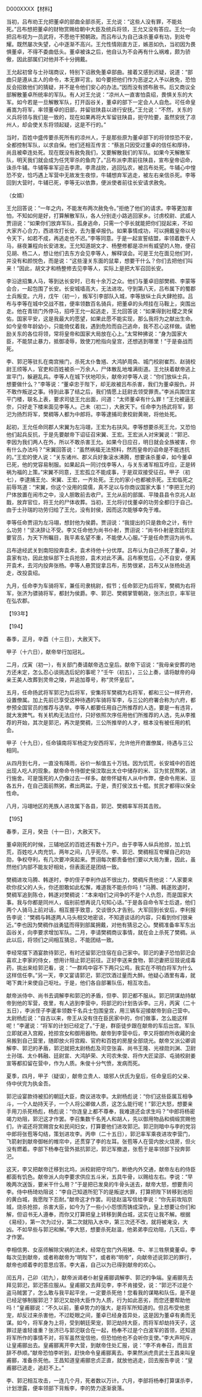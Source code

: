 D000XXXX【材料】



当初，吕布劝王允把董卓的部曲全部杀死，王允说：“这些人没有罪，不能处死。”吕布想把董卓的财物赏赐给朝中大臣及统兵将领，王允又没有答应。王允一向把吕布视为一员武将，不愿他干预朝政。而吕布认为自己诛杀董卓有功，到处夸耀。既然屡次失望，心中逐渐不高兴。王允性情刚直方正，嫉恶如仇，当初因为畏惧董卓，不得不委曲低头。董卓被诛之后，他自认为不会再有什么祸难，颇为骄傲，因此部属们对他并不十分拥戴。



王允起初曾与士孙瑞商议，特别下诏赦免董卓部曲。接着又感到迟疑，说道：“部曲只是遵从主人的命令，本无罪可言。如今要把他们作为恶逆之人予以赦免，恐怕反会招致他们的猜疑，并不是令他们安心的办法。”因而没有颁布赦书。后又商议全部解散董卓所统率的军队。有人对王允说：“凉州人一直害怕袁绍，畏惧关东的大军。如今若是一旦解散军队，打开函谷关，董卓的部下一定会人人自危。可任命皇甫嵩为将军，率领董卓的旧部，并留驻陕县以进行安抚。”王允说：“不然，关东的义兵将领与我们是一致的，现在如果再将大军留驻陕县，扼守险要，虽然安抚了凉州人，却会使关东将领起疑，这是不行的。”







当时，百姓中盛传要杀死所有的凉州人，于是那些原为董卓部下的将领惊恐不安，全都控制军队，以求自保。他们还相互传言：“蔡邕只因受过董卓的信任和厚待，尚且被牵连处死。现在既没有赦免我们，又要解散我们的军队。如果今天解散军队，明天我们就会成为任凭宰杀的鱼肉了。”吕布派李肃前往陕县，宣布皇帝诏命，诛杀牛辅。牛辅等率军迎击李肃。李肃战败，逃回弘农，被吕布处死。牛辅心中惶恐不安，恰巧遇上军营中无故发生夜惊，牛辅想弃军逃走，被左右亲信杀死。李等回到大营时，牛辅已死，李等无以依靠，便派使者前往长安请求赦免。

（女婿）

王允回答说：“一年之内，不能发布两次赦免令。”拒绝了他们的请求。李等更加害怕，不知如何是好，打算解散军队，各人分别走小路逃回家乡。讨虏校尉、武威人贾诩说：“如果你们放弃军队，孤身逃命，只需一个亭长就能把你们捉起来，不如大家齐心合力，西进攻打长安，去为董卓报仇。如果事情成功，可以拥戴皇帝以号令天下，如若不成，再逃走也不迟。”李等同意。于是一起宣誓结盟，率领着数千人马，昼夜兼程向长安进发。王允知道胡文才、杨整修都是凉州有威望的人物，便召见胡、杨二人，想让他们去东方会见李等人，解释误会。可是王允在面见他们时，并没有和颜悦色，而是说：“这些潼关东面的鼠辈，想要干什么？你们去把他们叫来！”因此，胡文才和杨整修去见李等人，实际上是把大军召回长安。



李沿途招集人马，等到达长安时，已有十余万之众。他们与董卓旧部樊稠、李蒙等会合，一起包围了长安。长安城墙高大，无法进攻。守到第八天，吕布属下的蜀郡士兵叛变。六月，戊午（初一），叛军引李部队入城，李等放纵士兵大肆抢掠。吕布与李等在城中交战不胜，便率领数百名骑兵，把董卓的头颅挂在马鞍上，突围出走。他在青琐门外停马，招呼王允一起逃走，王允回答说：“如果得到社稷之灵保佑，国家平安，这是我最大的愿望，如果此愿不能实现，那么我将为之献出生命。如今皇帝年龄幼小，只能倚仗着我，遇到危险而自己逃命，我不忍心这样做。请勉励关东的各位将领，常将皇帝和国家大局放在心上。”太常种拂说：“身为国家大臣，不能禁止暴力，抵御凌辱，致使刀枪指向皇宫，还想逃到哪里！”于是奋战而死。



李、郭汜等驻扎在南宫掖门，杀死太仆鲁馗、大鸿胪周奂、城门校尉崔烈、赵骑校尉王颀等人，官吏和百姓被杀一万余人，尸体散乱地堆满街道。王允扶着献帝逃上宣平门，躲避乱兵。李等人在城下伏地叩头，献帝对李等人说：“你们放纵士兵，想要做什么？”李等说：“董卓忠于陛下，却无故被吕布杀害，我们为董卓报仇，并不敢作叛逆之事。待到此事了结之后，我们情愿上廷尉去领受罪责。”李派兵围住宣平门楼，联名上表，要求司徒王允出面，问道：“太师董卓有什么罪！”王允被逼无奈，只好走下楼来面见李等人。己未（初二），大赦天下。任命李为扬武将军，郭汜为扬烈将军，樊稠等人都为中郎将。李等逮捕司隶校尉黄琬，将他处死。

起初，王允任命同郡人宋翼为左冯翊，王宏为右扶风。李等想要杀死王允，又恐怕他们起兵反抗，于是先要献帝下诏征召宋翼、王宏。王宏派人对宋翼说：“郭汜、李因为我们两人在外，所以不敢杀害王允。如果今日应召，明日就会全族被害，你有什么办法吗？”宋翼回答说：“虽然祸福无法预料，然而皇帝的诏命是不能违抗的。”王宏的使人说：“关东诸州、郡义兵好象滚水沸腾，想要诛杀董卓，如今董卓已死，他的党容易制服。如果起兵一同讨伐李等人，与关东诸军相互呼应，正是转祸为福的上策。”宋翼不同意，王宏孤立不能成事，于是双双接受征召。甲子（初七），李逮捕王允、宋翼、王宏，一齐处死。王允的家小也都被杀死。王宏临死之前辱骂道：“宋翼，你这个没用的腐儒，真不足以与你商议国家大事！”李把王允的尸体放置在闹市之中，没人胆敢前去收尸。王允从前的部属、平陵县县令京兆人赵戬，放弃官位，将王允的尸体收葬。当初，王允将讨伐董卓的功劳全都归于自己。由于士孙瑞的功劳归给了王允，没有封侯，因而这次能够幸免于难。



李等任命贾诩为左冯翊，想封他为侯爵。贾诩说：“我提出的只是救命之计，有什么功劳！”坚决辞让不受。李又任命他为尚书仆射，贾诩说：“尚书仆射是宫廷的主要官员，为天下所瞩目，我平素名望不重，不能使人心服。”于是任命贾诩为尚书。



吕布途经武关到南阳投奔袁术，袁术待他十分优厚。吕布认为自己杀死了董卓，对袁家有功，因此放纵部下士兵抢掠，袁术对此不满。吕布察觉后，心不自安，便离开袁术，去河内投奔张杨。李等人悬赏捉拿吕布，形势很紧，吕布又从张杨处逃走，改投袁绍。

九月，任命李为车骑将军，兼任司隶桃尉，假节；任命郭汜为后将军，樊稠为右将军，张济为骠骑将军，都封为侯爵。李、郭汜、樊稠掌管朝政，张济出京，率军驻在弘农郡。



【193年】



【194】

春季，正月，辛酉（十三日），大赦天下。

甲子（十六日），献帝举行加冠礼。

二月，戊寅（初一），有关部门奏请献帝选立皇后。献帝下诏说：“我母亲安葬的地方还未定，怎么忍心谈挑选后妃的事呢？”壬午（初五），三公上奏，请将献帝的母亲王美人改葬到灵帝之陵，并追加尊号，称“灵怀皇后”。



五月，任命扬武将军郭汜为后将军，安集将军樊稠为右将军，都和三公一样开府，设置僚属。加上先前已享受这种待遇的车骑将军李，与三公的府署合称为六府，都参预全国官员的推荐与选举。李等人都要任用自己所推荐的人选，要是一有违背，就大发脾气。有关机构无法应付，只好依照次序任用他们所推荐的人选，先从李推荐的开始，其次是郭汜，再次是樊稠，三公所推举的人才，根本没有被任用的机会。



甲子（十九日），任命镇南将军杨定为安西将军，允许他开府置僚属，待遇与三公相同。

从四月到七月，一直没有降雨，谷价一斛值五十万钱。因为饥荒，长安城中的百姓出现人吃人的现象。献帝命令侍御史侯汶取出太仓中储存的米、豆为贫民熬粥，进行施舍。可是饿死的人仍像过去一样多。献帝怀疑有人从中作弊，便命令用米、豆各五升，在自己面前熬粥，煮出两盆。于是，责打侯汶五十棍。贫民才都得以保全性命。

八月，冯翊地区的羌族人进攻属下各县，郭汜、樊稠率军将其击败。



【195】

春季，正月，癸丑（十一日），大赦天下。

董卓刚死的时候，三辅地区的百姓还有数十万户。由于李等人纵兵抢掠，加上饥荒，百姓吃人肉充饥，两年之间，几乎死尽。李、郭汜、樊稠相互夸耀自己的功勋，争权夺利，有几次要冲突起来。贾诩每次都责备他们要以大局为重，因此，虽然他们内部不能友好相处，但表面还是团结一致。



樊稠进攻马腾、韩遂时，李的侄子李利作战不很出力，樊稠斥责他说：“人家要来砍你叔父的人头，你还胆敢如此松懈，难道我不能杀你吗！”马腾、韩遂败退时，樊稠军追到陈仓，韩遂对樊稠说：“本来咱们之间争的不是个人仇怨，而是国家大事。我与你都是同州人，临别前想再说几句知心话。”于是各自命令军士后退，他们两个人骑马上前对话，相互握手致意，交谈很久才告别。大军回到长安后，李利报告李说：“樊稠与韩遂两人马头相交地密谈，不知道谈话的内容，只看到你们很亲近。”李也因为樊稠作战勇猛而得到部属拥戴，对他有猜忌之心。樊稠准备率军东出函谷关，向李要求增加军队。二月，李请樊稠商议事情，就在会上杀死了樊稠。从此以后，将领们之间相互猜忌，不能团结一致。



李经常摆下酒宴款待郭汜，有时还留郭汜住宿在自己家中。郭汜的妻子恐怕郭汜会喜欢上李家的侍女，想用计阻止郭汜前往。正好李送来食物，郭汜妻把豆豉说成毒药，挑出来给郭汜看，说：“一群鸡中容不下两只公鸡，我实在不明白将军为什么这样信任李。”另一天，李又宴请郭汜，郭汜饮酒过量而大醉。他疑心酒里有毒，就喝下粪汁来使自己呕吐。于是，他们各自部署队伍，相互攻击。

献帝派侍中、尚书去调解李和郭汜的矛盾，但李、郭汜都不服从。郭汜阴谋劫持献帝到他的军营，夜里，有人逃到李营中，将部汜的计划告诉李。三月，丙寅（二十五日），李派侄子李暹率领数千名兵士包围皇宫，用三辆车迎接献帝到自己营中。太尉杨彪说：“自古以来，帝王从没有住在臣民家中的，你们做事，怎么能这样呢！”李暹说：“将军的计划已经定了。”于是，群臣徒步跟在献帝的车后出宫。军队立即就进入宫殿，抢掠宫女和御用器物。献帝到李营中后，李又将御府所收藏的金帛搬到自己营里，随即放火将宫殿、官府和百姓的房屋全部烧光。献帝又派公卿调解李、郭汜的矛盾，郭汜就把太尉杨彪及司空张喜、尚书王隆、光禄勋刘渊、卫尉士孙瑞、太仆韩融、廷尉宣、大鸿胪荣、大司农朱俊、将作大匠梁邵、屯骑校尉姜宣等都扣留在营中，作为人质。朱俊十分气愤，发病而死。

夏季，四月，甲子（疑误），献帝立贵人、琅邪人伏氏为皇后，任命皇后的父亲、侍中伏完为执金吾。

郭汜设宴款待被扣的朝廷大臣，商议进攻李。太尉杨彪说：“你们这些臣属互相争斗，一个人劫持天子，一个人将公卿做人质，这怎么能行呢！”郭汜大怒，想要亲手用刀杀死杨彪，杨彪说：“你连皇上都不尊奉，我难道还会求生吗？”中郎将杨密竭力劝阻，郭汜这才作罢。李召集数千名羌人和胡人，先以御用物品和绸缎赏赐他们，许诺还将赏赐宫女和民间妇女，打算要他们进攻郭汜。郭汜则暗中与李的党羽中郎将张苞等勾结，策划进攻李。丙申（二十五日），郭汜率军乘夜进攻李营门，飞箭射到献帝御帐的帷帘中，还贯穿了李的左耳。张苞等人在营内放火烧房，但火没有燃着。李部下杨奉在营外抵抗郭汜，郭汜军撤退，张苞于是率领部下投奔郭汜。



这天，李又把献帝迁移到北坞，派校尉把守坞门，断绝内外交通，献帝左右的侍臣都面有饥色。献帝派人向李要求供应五斗米，五具牛骨，以赐给左右。李说：“早晚两次送饭，要米干什么用？”于是把已发臭的牛骨头送去，献帝大怒，想要责问李。侍中杨琦劝阻说：“李自己知道所犯下的是叛逆大罪，打算把陛下转移到池阳的黄白城，我愿陛下忍耐。”献帝这才作罢。司徒赵温写信给李说：“你先前攻陷京城，烧杀抢掠，杀害大臣，如今为了一些小小怨恨而铸成深仇，皇上想要让你们和解，但诏书无人遵奉，而你又打算把皇上转移到黄白城，这实在让我不解。根据《易经》，第一次为过分，第二次就陷入水中，第三次还不改，就将被淹没，大凶。不如早些与郭汜和解。”李大怒，想要杀死赵温，他弟弟李应劝阻，几天后，李才作罢。



李相信男、女巫师解除灾祸的法术，经常在宫门外用猪、牛、羊三牲祭奠董卓。李每次见到献帝，或者称献帝为“明陛下”，或者称“明帝”，向献帝述说郭汜的罪行，献帝也顺着李的意思应答。李大喜，自己以为已得到献帝的欢心。

闰五月，己卯（初九），献帝派谒者仆射皇甫郦调解李、郭汜的争端。皇甫郦先去拜见郭汜，郭汜答应服从。皇甫郦又去拜见李，李不肯接受，说：“郭汜不过是个盗马贼罢了，怎么敢与我平起平坐，一定要杀死他！您看我的谋略和队伍，是不是已经足够制服郭汜？郭汜又劫持大臣作为人质，行为如此恶劣，而您还要帮助他吗！”皇甫郦说：“不久以前，董卓势力的强大，是将军所知道的。但吕布受他恩宠，却反过来杀害他，不过眨眼之间，董卓已经身首异处，这是因为董卓有勇而无谋。如今，将军身为上将，受到朝廷荣宠，郭汜劫持大臣，而将军却劫持天子，这罪过是谁轻谁重？张济已与郭汜联合在一起，杨奉不过是个白波军的首领，还知道将军所作的事情不对，将军虽然宠信他，但恐怕他也不会听你支使。”李大声呵斥，让皇甫郦出去。皇甫郦离开李大营，到献帝住处汇报，说：“李不肯奉召，而且言辞不恭顺。”献帝恐怕李听到，赶快命令皇甫郦离去。李果然派虎贲武士王昌来叫皇甫郦，准备杀死他。王昌知道皇甫郦忠贞正直，就放他逃走，回去报告李说：“皇甫郦已逃走，追赶不上。”



李、郭汜相互攻击，一连几个月，死者数以万计。六月，李部将杨奉打算谋杀李，计划泄露，便率领部下背叛李，李的势力逐渐衰落。

